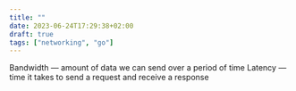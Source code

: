 ```yaml
---
title: ""  
date: 2023-06-24T17:29:38+02:00
draft: true
tags: ["networking", "go"]
---
```


Bandwidth — amount of data we can send over a period of time
Latency — time it takes to send a request and receive a response

